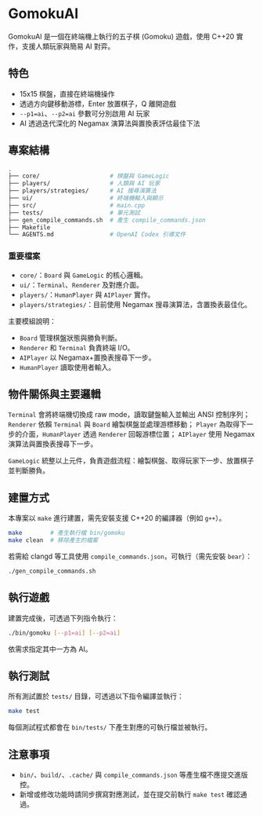 # GomokuAI

GomokuAI 是一個在終端機上執行的五子棋 (Gomoku) 遊戲，使用
C++20 實作，支援人類玩家與簡易 AI 對弈。

## 特色

- 15x15 棋盤，直接在終端機操作
- 透過方向鍵移動游標，Enter 放置棋子，Q 離開遊戲
- `--p1=ai`、`--p2=ai` 參數可分別啟用 AI 玩家
- AI 透過迭代深化的 Negamax 演算法與置換表評估最佳下法

## 專案結構

```bash
.
├── core/                    # 棋盤與 GameLogic
├── players/                 # 人類與 AI 玩家
├── players/strategies/      # AI 搜尋演算法
├── ui/                      # 終端機輸入與顯示
├── src/                     # main.cpp
├── tests/                   # 單元測試
├── gen_compile_commands.sh  # 產生 compile_commands.json
├── Makefile
└── AGENTS.md                # OpenAI Codex 引導文件
```

### 重要檔案

- `core/`：`Board` 與 `GameLogic` 的核心邏輯。
- `ui/`：`Terminal`、`Renderer` 及對應介面。
- `players/`：`HumanPlayer` 與 `AIPlayer` 實作。
- `players/strategies/`：目前使用 Negamax 搜尋演算法，含置換表最佳化。

主要模組說明：

- `Board` 管理棋盤狀態與勝負判斷。
- `Renderer` 和 `Terminal` 負責終端 I/O。
- `AIPlayer` 以 Negamax+置換表搜尋下一步。
- `HumanPlayer` 讀取使用者輸入。

## 物件關係與主要邏輯

`Terminal` 會將終端機切換成 raw mode，讀取鍵盤輸入並輸出 ANSI 控制序列；
`Renderer` 依賴 `Terminal` 與 `Board` 繪製棋盤並處理游標移動；
`Player` 為取得下一步的介面，`HumanPlayer` 透過 `Renderer` 回報游標位置；
`AIPlayer` 使用 Negamax 演算法與置換表搜尋下一步。

`GameLogic` 統整以上元件，負責遊戲流程：繪製棋盤、取得玩家下一步、放置棋子並判斷勝負。

## 建置方式

本專案以 `make` 進行建置，需先安裝支援 C++20 的編譯器（例如 `g++`）。

```bash
make        # 產生執行檔 bin/gomoku
make clean  # 移除產生的檔案
```

若需給 clangd 等工具使用 `compile_commands.json`，可執行（需先安裝 `bear`）：

```bash
./gen_compile_commands.sh
```

## 執行遊戲

建置完成後，可透過下列指令執行：

```bash
./bin/gomoku [--p1=ai] [--p2=ai]
```

依需求指定其中一方為 AI。

## 執行測試

所有測試置於 `tests/` 目錄，可透過以下指令編譯並執行：

```bash
make test
```

每個測試程式都會在 `bin/tests/` 下產生對應的可執行檔並被執行。

## 注意事項

- `bin/`、`build/`、`.cache/` 與 `compile_commands.json` 等產生檔不應提交進版控。
- 新增或修改功能時請同步撰寫對應測試，並在提交前執行 `make test` 確認通過。
